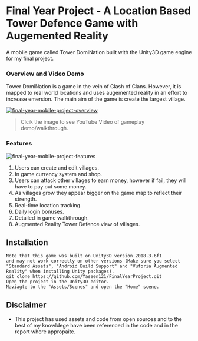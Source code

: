 # Final Year Project - A Location Based Tower Defence Game with Augemented Reality 

A mobile game called Tower DomiNation built with the Unity3D game engine for my final project. 

### Overview and Video Demo
Tower DomiNation is a game in the vein of Clash of Clans. However, it is mapped to real world locations and uses augemented reality in an effort to increase emersion. The main aim of the game is create the largest village. 

[![final-year-mobile-project-overview](https://i.imgur.com/ixdWkNI.png)](https://www.youtube.com/watch?v=v5-C9Q-MlwY "Final Project Video")
>Clcik the image to see YouTube Video of gameplay demo/walkthrough. 

### Features
![final-year-mobile-project-features](https://i.imgur.com/Fvo7nu3.png)


1. Users can create and edit villages.
2. In game currency system and shop. 
2. Users can attack other villages to earn money, however if fail, they will have to pay out some money.
3. As villages grow they appear bigger on the game map to reflect their strength. 
4. Real-time location tracking.
5. Daily login bonuses. 
6. Detailed in game walkthrough.
7. Augmented Reality Tower Defence view of villages. 


## Installation

```
Note that this game was built on Unity3D version 2018.3.6f1
and may not work correctly on other versions (Make sure you select "Standard Assets", "Android Build Support" and "Vuforia Augmented Reality" when installing Unity packages).
git clone https://github.com/Yaseen121/FinalYearProject.git
Open the project in the Unity3D editor.
Naviagte to the "Assets/Scenes" and open the "Home" scene. 
```

## Disclaimer
 - This project has used assets and code from open sources and to the best of my knowldege have been referenced in the code and in the report where appropaite. 

    

